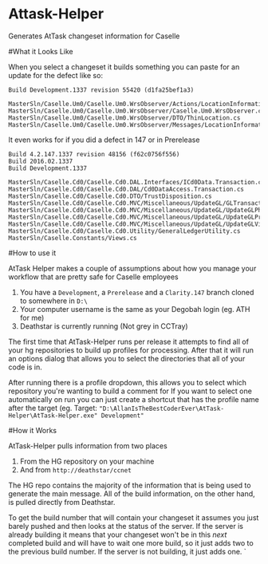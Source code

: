 Attask-Helper
=============

Generates AtTask changeset information for Caselle 

#What it Looks Like

When you select a changeset it builds something you can paste for an update for the defect like so:

```
Build Development.1337 revision 55420 (d1fa25bef1a3)

MasterSln/Caselle.Um0/Caselle.Um0.WrsObserver/Actions/LocationInformationAction.cs
MasterSln/Caselle.Um0/Caselle.Um0.WrsObserver/Caselle.Um0.WrsObserver.csproj
MasterSln/Caselle.Um0/Caselle.Um0.WrsObserver/DTO/ThinLocation.cs
MasterSln/Caselle.Um0/Caselle.Um0.WrsObserver/Messages/LocationInformationMessgae.cs
```

It even works for if you did a defect in 147 or in Prerelease

```
Build 4.2.147.1337 revision 48156 (f62c0756f556)
Build 2016.02.1337
Build Development.1337

MasterSln/Caselle.Cd0/Caselle.Cd0.DAL.Interfaces/ICd0Data.Transaction.cs
MasterSln/Caselle.Cd0/Caselle.Cd0.DAL/Cd0DataAccess.Transaction.cs
MasterSln/Caselle.Cd0/Caselle.Cd0.DTO/TrustDisposition.cs
MasterSln/Caselle.Cd0/Caselle.Cd0.MVC/Miscellaneous/UpdateGL/GLTransactionSummary.cs
MasterSln/Caselle.Cd0/Caselle.Cd0.MVC/Miscellaneous/UpdateGL/UpdateGLPhase.cs
MasterSln/Caselle.Cd0/Caselle.Cd0.MVC/Miscellaneous/UpdateGL/UpdateGLProcess.cs
MasterSln/Caselle.Cd0/Caselle.Cd0.MVC/Miscellaneous/UpdateGL/UpdateGLView.cs
MasterSln/Caselle.Cd0/Caselle.Cd0.Utility/GeneralLedgerUtility.cs
MasterSln/Caselle.Constants/Views.cs
```

#How to use it

AtTask Helper makes a couple of assumptions about how you manage your workflow that are pretty safe for Caselle employees  
1. You have a `Development`, a `Prerelease` and a `Clarity.147` branch cloned to somewhere in `D:\`  
2. Your computer username is the same as your Degobah login (eg. ATH for me)  
3. Deathstar is currently running (Not grey in CCTray)  

The first time that AtTask-Helper runs per release it attempts to find all of your hg repositories to build up profiles for processing.  After that it will run an options dialog that allows you to select the directories that all of your code is in.

After running there is a profile dropdown, this allows you to select which repository you're wanting to build a comment for
If you want to select one automatically on run you can just create a shortcut that has the profile name after the target (eg. Target: `"D:\AllanIsTheBestCoderEver\AtTask-Helper\AtTask-Helper.exe" Development"`


#How it Works

AtTask-Helper pulls information from two places
1. From the HG repository on your machine  
2. And from `http://deathstar/ccnet`

The HG repo contains the majority of the information that is being used to generate the main message.  All of the build information, on the other hand, is pulled directly from Deathstar.

To get the build number that will contain your changeset it assumes you just barely pushed and then looks at the status of the server.  If the server is already building it means that your changeset won't be in this *next* completed build and will have to wait one more build, so it just adds two to the previous build number.  If the server is not building, it just adds one.
`
